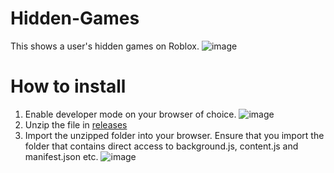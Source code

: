 # Hidden-Games
This shows a user's hidden games on Roblox.
![image](https://github.com/user-attachments/assets/50217724-200e-40fa-9c64-e06c28b90dfd)


# How to install
1. Enable developer mode on your browser of choice.
![image](https://github.com/user-attachments/assets/301ab762-7b3b-4f5f-9eb0-9e7699212546)
2. Unzip the file in [releases](https://github.com/NotValra/Hidden-Games/releases/tag/Release)
3. Import the unzipped folder into your browser. Ensure that you import the folder that contains direct access to background.js, content.js and manifest.json etc.
![image](https://github.com/user-attachments/assets/2b238201-c297-4106-a5ad-6db4c9259dc6)
